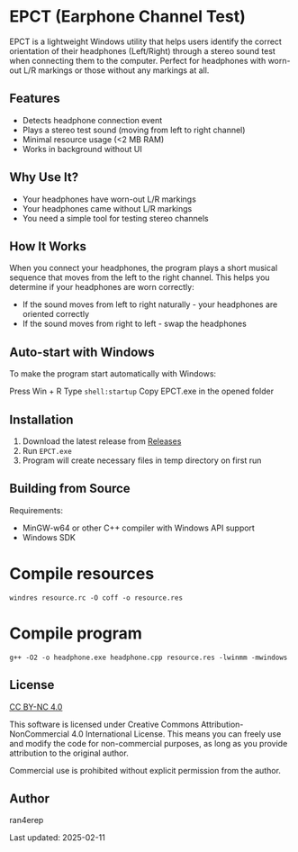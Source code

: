 # EPCT (Earphone Channel Test)

EPCT is a lightweight Windows utility that helps users identify the correct orientation of their headphones (Left/Right) through a stereo sound test when connecting them to the computer. Perfect for headphones with worn-out L/R markings or those without any markings at all.

## Features

- Detects headphone connection event
- Plays a stereo test sound (moving from left to right channel)
- Minimal resource usage (<2 MB RAM)
- Works in background without UI

## Why Use It?

- Your headphones have worn-out L/R markings
- Your headphones came without L/R markings
- You need a simple tool for testing stereo channels

## How It Works

When you connect your headphones, the program plays a short musical sequence that moves from the left to the right channel. This helps you determine if your headphones are worn correctly:
- If the sound moves from left to right naturally - your headphones are oriented correctly
- If the sound moves from right to left - swap the headphones

## Auto-start with Windows
To make the program start automatically with Windows:

Press Win + R
Type `shell:startup`
Copy EPCT.exe in the opened folder

## Installation

1. Download the latest release from [Releases](../../releases)
2. Run `EPCT.exe`
3. Program will create necessary files in temp directory on first run

## Building from Source

Requirements:
- MinGW-w64 or other C++ compiler with Windows API support
- Windows SDK

# Compile resources
`windres resource.rc -O coff -o resource.res`

# Compile program
`g++ -O2 -o headphone.exe headphone.cpp resource.res -lwinmm -mwindows`

## License

[CC BY-NC 4.0](LICENSE)

This software is licensed under Creative Commons Attribution-NonCommercial 4.0 International License. This means you can freely use and modify the code for non-commercial purposes, as long as you provide attribution to the original author.

Commercial use is prohibited without explicit permission from the author.

## Author
ran4erep

Last updated: 2025-02-11
